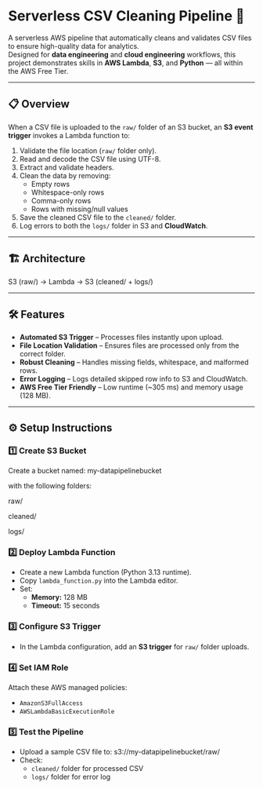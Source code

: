 # Serverless CSV Cleaning Pipeline 🚀

A serverless AWS pipeline that automatically cleans and validates CSV files to ensure high-quality data for analytics.  
Designed for **data engineering** and **cloud engineering** workflows, this project demonstrates skills in **AWS Lambda**, **S3**, and **Python** — all within the AWS Free Tier.

---

## 📋 Overview

When a CSV file is uploaded to the `raw/` folder of an S3 bucket, an **S3 event trigger** invokes a Lambda function to:

1. Validate the file location (`raw/` folder only).
2. Read and decode the CSV file using UTF-8.
3. Extract and validate headers.
4. Clean the data by removing:
   - Empty rows
   - Whitespace-only rows
   - Comma-only rows
   - Rows with missing/null values
5. Save the cleaned CSV file to the `cleaned/` folder.
6. Log errors to both the `logs/` folder in S3 and **CloudWatch**.

---

## 🏗 Architecture

S3 (raw/) → Lambda → S3 (cleaned/ + logs/)


---

## 🛠 Features

- **Automated S3 Trigger** – Processes files instantly upon upload.
- **File Location Validation** – Ensures files are processed only from the correct folder.
- **Robust Cleaning** – Handles missing fields, whitespace, and malformed rows.
- **Error Logging** – Logs detailed skipped row info to S3 and CloudWatch.
- **AWS Free Tier Friendly** – Low runtime (~305 ms) and memory usage (128 MB).

---

## ⚙️ Setup Instructions

### 1️⃣ Create S3 Bucket
Create a bucket named: my-datapipelinebucket

with the following folders:

raw/

cleaned/

logs/


### 2️⃣ Deploy Lambda Function
- Create a new Lambda function (Python 3.13 runtime).
- Copy `lambda_function.py` into the Lambda editor.
- Set:
  - **Memory:** 128 MB
  - **Timeout:** 15 seconds

### 3️⃣ Configure S3 Trigger
- In the Lambda configuration, add an **S3 trigger** for `raw/` folder uploads.

### 4️⃣ Set IAM Role
Attach these AWS managed policies:
- `AmazonS3FullAccess`
- `AWSLambdaBasicExecutionRole`

### 5️⃣ Test the Pipeline
- Upload a sample CSV file to: s3://my-datapipelinebucket/raw/
- Check:
  - `cleaned/` folder for processed CSV
  - `logs/` folder for error log









